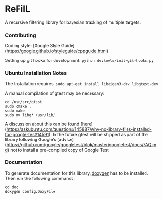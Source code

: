 # ReFilL

A recursive filtering library for bayesian tracking of multiple targets.

### Contributing
Coding style: [Google Style Guide] (https://google.github.io/styleguide/cppguide.html)

Setting up git hooks for development:
`python devtools/init-git-hooks.py`

### Ubuntu Installation Notes

The Installation requires:
`sudo apt-get install libeigen3-dev libgtest-dev`

A manual compilation of gtest may be necessary:
```
cd /usr/src/gtest
sudo cmake .
sudo make
sudo mv libg* /usr/lib/
```

A discussion about this can be found [here] (https://askubuntu.com/questions/145887/why-no-library-files-installed-for-google-test/14591). In the future gtest will be shipped as part of the library following Google's [advice] (https://github.com/google/googletest/blob/master/googletest/docs/FAQ.md) not to install a pre-compiled copy of Google Test.

### Documentation

To generate documentation for this library, [doxygen](www.doxygen.org) has to be installed. Then run the following commands:

```
cd doc
doxygen config.DoxyFile
```
